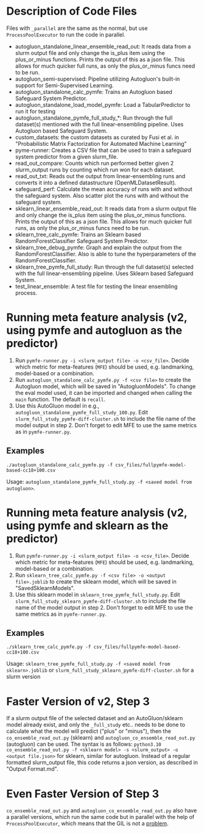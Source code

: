 # Description of Code Files

Files with `_parallel` are the same as the normal, but use `ProcessPoolExecutor` to run the code in parallel.

- autogluon_standalone_linear_ensemble_read_out: It reads data from a slurm output file and only change the is_plus item using the plus_or_minus functions. Prints the output of this as a json file. This allows for much quicker full runs, as only the plus_or_minus funcs need to be run.
- autogluon_semi-supervised: Pipeline utilizing Autogluon's built-in support for Semi-Supervised Learning.
- autogluon_standalone_calc_pymfe: Trains an Autogluon based Safeguard System Predictor.
- autogluon_standalone_load_model_pymfe: Load a TabularPredictor to run it for testing
- autogluon_standalone_pymfe_full_study_*: Run through the full dataset(s) mentioned with the full linear-ensembling pipeline. Uses Autogluon based Safeguard System.
- custom_datasets: the custom datasets as curated by Fusi et al. in "Probabilistic Matrix Factorization for Automated Machine Learning"
- pyme-runner: Creates a CSV file that can be used to train a safeguard system predictor from a given slurm_file.
- read_out_compare: Counts which run performed better given 2 slurm_output runs by counting which run won for each dataset.
- read_out_txt: Reads out the output from linear-ensembling runs and converts it into a defined datastructure (OpenMLDatasetResult).
- safeguard_perf: Calculate the mean accuracy of runs with and without the safeguard system. Also scatter plot the runs with and without the safeguard system.
- sklearn_linear_ensemble_read_out: It reads data from a slurm output file and only change the is_plus item using the plus_or_minus functions. Prints the output of this as a json file. This allows for much quicker full runs, as only the plus_or_minus funcs need to be run.
- sklearn_tree_calc_pymfe: Trains an Sklearn based RandomForestClassifier Safeguard System Predictor.
- sklearn_tree_debug_pymfe: Graph and explain the output from the RandomForestClassifier. Also is able to tune the hyperparameters of the RandomForestClassifier.
- sklearn_tree_pymfe_full_study: Run through the full dataset(s) selected with the full linear-ensembling pipeline. Uses Sklearn based Safeguard System.
- test_linear_ensemble: A test file for testing the linear ensembling process.

# Running meta feature analysis (v2, using pymfe and autogluon as the predictor)

1. Run `pymfe-runner.py -i <slurm_output file> -o <csv_file>`. Decide which metric for meta-features (`MFE`) should be used, e.g. landmarking, model-based or a combination.
2. Run `autogluon_standalone_calc_pymfe.py -f <csv file>` to create the Autogluon model, which will be saved in "AutogluonModels". To change the eval model used, it can be imported and changed when calling the `main` function. The default is `recall`.
3. Use this AutoGluon model in e.g., `autogluon_standalone_pymfe_full_study_100.py`. Edit `slurm_full_study_pymfe-diff-cluster.sh` to include the file name of the model output in step 2. Don't forget to edit MFE to use the same metrics as in `pymfe-runner.py`.

## Examples
`./autogluon_standalone_calc_pymfe.py -f csv_files/fullpymfe-model-based-cc18+100.csv`

Usage:
`autogluon_standalone_pymfe_full_study.py -f <saved model from autogluon>`.

# Running meta feature analysis (v2, using pymfe and sklearn as the predictor)

1. Run `pymfe-runner.py -i <slurm_output file> -o <csv_file>`. Decide which metric for meta-features (`MFE`) should be used, e.g. landmarking, model-based or a combination.
2. Run `sklearn_tree_calc_pymfe.py -f <csv file> -o <output file>.joblib` to create the sklearn model, which will be saved in "SavedSklearnModels".
3. Use this sklearn model in `sklearn_tree_pymfe_full_study.py`. Edit `slurm_full_study_sklearn_pymfe-diff-cluster.sh` to include the file name of the model output in step 2. Don't forget to edit MFE to use the same metrics as in `pymfe-runner.py`.

## Examples
`./sklearn_tree_calc_pymfe.py -f csv_files/fullpymfe-model-based-cc18+100.csv`

Usage:
`sklearn_tree_pymfe_full_study.py -f <saved model from sklearn>.joblib` or `slurm_full_study_sklearn_pymfe-diff-cluster.sh` for a slurm version

# Faster Version of v2, Step 3

If a slurm output file of the selected dataset and an AutoGluon/sklearn model already exist, and only the `_full_study` etc.. needs to be done to calculate what the model will predict ("plus" or "minus"), then the `co_ensemble_read_out.py` (sklearn) and `autogluon_co_ensemble_read_out.py` (autogluon) can be used. The syntax is as follows: `python3.10 co_ensemble_read_out.py -f <sklearn model> -s <slurm_output> -o <output file.json>` for sklearn, similar for autogluon. Instead of a regular formatted slurm_output file, this code returns a json version, as described in "Output Format.md".

# Even Faster Version of Step 3

`co_ensemble_read_out.py` and `autogluon_co_ensemble_read_out.py` also have a parallel versions, which run the same code but in parallel with the help of `ProcessPoolExecutor`, which means that the GIL is not a [problem](https://docs.python.org/3/library/concurrent.futures.html#processpoolexecutor).